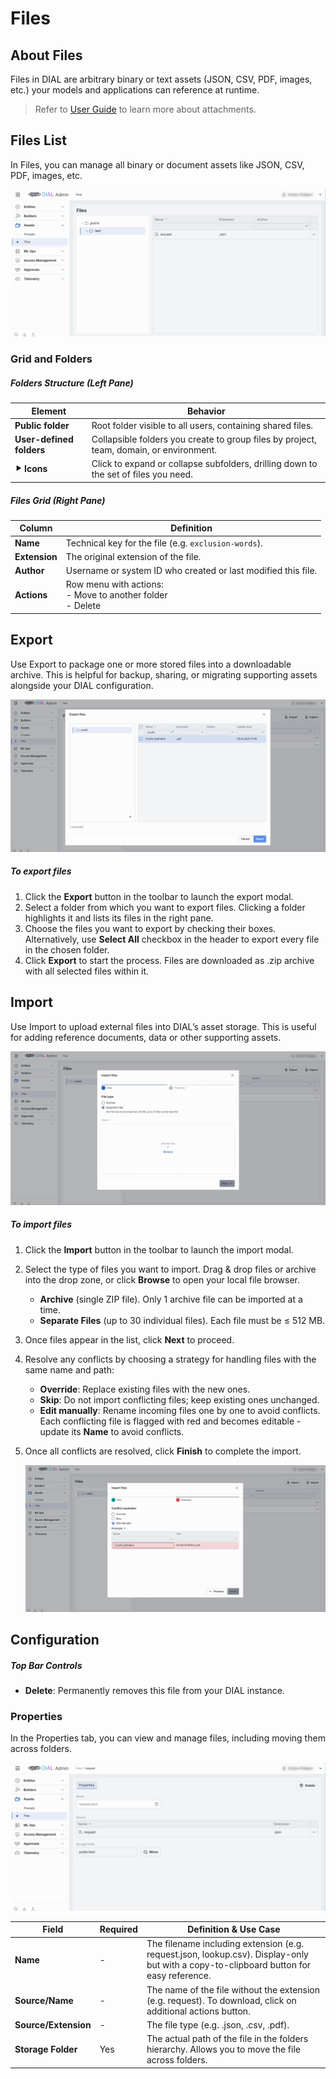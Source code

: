 # Files

## About Files

Files in DIAL are arbitrary binary or text assets (JSON, CSV, PDF, images, etc.) your models and applications can reference at runtime.

> Refer to [User Guide](/docs/tutorials/0.user-guide.md#attachments) to learn more about attachments.

## Files List

In Files, you can manage all binary or document assets like JSON, CSV, PDF, images, etc.

![img.png](img/img_35.png)

### Grid and Folders

##### Folders Structure (Left Pane)

| Element                  | Behavior                                                                                |
|--------------------------|-----------------------------------------------------------------------------------------|
| **Public folder**        | Root folder visible to all users, containing shared files.                              |
| **User-defined folders** | Collapsible folders you create to group files by project, team, domain, or environment. |
| **⯈ Icons**              | Click to expand or collapse subfolders, drilling down to the set of files you need.     |

##### Files Grid (Right Pane)

| Column            | Definition                                                                      |
|-------------------|---------------------------------------------------------------------------------|
| **Name**          | Technical key for the file (e.g. `exclusion-words`).                            |
| **Extension**     | The original extension of the file.                                             |
| **Author**        | Username or system ID who created or last modified this file.                 |
| **Actions** | Row menu with actions: <br /> - Move to another folder<br />- Delete  |

## Export

Use Export to package one or more stored files into a downloadable archive. This is helpful for backup, sharing, or migrating supporting assets alongside your DIAL configuration.

![img.png](img/img_49.png)

##### To export files

1. Click the **Export** button in the toolbar to launch the export modal.
2. Select a folder from which you want to export files. Clicking a folder highlights it and lists its files in the right pane.
3. Choose the files you want to export by checking their boxes. Alternatively, use **Select All** checkbox in the header to export every file in the chosen folder.
4. Click **Export** to start the process. Files are downloaded as .zip archive with all selected files within it.

## Import

Use Import to upload external files into DIAL’s asset storage. This is useful for adding reference documents, data or other supporting assets.

![img_1.png](img/img_50.png)

##### To import files

1. Click the **Import** button in the toolbar to launch the import modal.
2. Select the type of files you want to import. Drag & drop files or archive into the drop zone, or click **Browse** to open your local file browser.
    * **Archive** (single ZIP file). Only 1 archive file can be imported at a time.
    * **Separate Files** (up to 30 individual files). Each file must be ≤ 512 MB.
3. Once files appear in the list, click **Next** to proceed.
4. Resolve any conflicts by choosing a strategy for handling files with the same name and path:
   * **Override**: Replace existing files with the new ones.
   * **Skip**: Do not import conflicting files; keep existing ones unchanged.
   * **Edit manually**: Rename incoming files one by one to avoid conflicts. Each conflicting file is flagged with red and becomes editable - update its **Name** to avoid conflicts.
5. Once all conflicts are resolved, click **Finish** to complete the import.

    ![img_2.png](img/img_51.png)

## Configuration

##### Top Bar Controls

* **Delete**: Permanently removes this file from your DIAL instance.

### Properties

In the Properties tab, you can view and manage files, including moving them across folders.

![img_1.png](img/img_36.png)


| Field                | Required | Definition & Use Case    |
|----------------------|-----------|-------------------------------------|
| **Name**             | -         | The filename including extension (e.g. request.json, lookup.csv). Display-only but with a copy-to-clipboard button for easy reference. |
| **Source/Name**      | -         | The name of the file without the extension (e.g. request). To download, click on additional actions button.|
| **Source/Extension** | -         | The file type (e.g. .json, .csv, .pdf).   |
| **Storage Folder**   | Yes   | The actual path of the file in the folders hierarchy. Allows you to move the file across folders. |  
